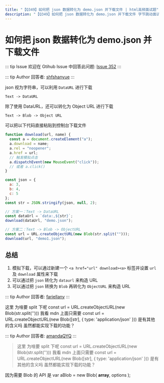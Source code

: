 ```yaml
---
title: "【Q349】如何把 json 数据转化为 demo.json 并下载文件 | html高频面试题"
description: "【Q349】如何把 json 数据转化为 demo.json 并下载文件 字节跳动面试题、阿里腾讯面试题、美团小米面试题。"
---
```


# 如何把 json 数据转化为 demo.json 并下载文件

::: tip Issue
欢迎在 Gtihub Issue 中回答此问题: [Issue 352](https://github.com/shfshanyue/Daily-Question/issues/352)
:::

::: tip Author
回答者: [shfshanyue](https://github.com/shfshanyue)
:::

json 视为字符串，可以利用 `DataURL` 进行下载

`Text -> DataURL`

除了使用 DataURL，还可以转化为 Object URL 进行下载

`Text -> Blob -> Object URL`

可以把以下代码直接粘贴到控制台下载文件

```js
function download(url, name) {
  const a = document.createElement("a");
  a.download = name;
  a.rel = "noopener";
  a.href = url;
  // 触发模拟点击
  a.dispatchEvent(new MouseEvent("click"));
  // 或者 a.click()
}

const json = {
  a: 3,
  b: 4,
  c: 5
};
const str = JSON.stringify(json, null, 2);

// 方案一：Text -> DataURL
const dataUrl = `data:,${str}`;
download(dataUrl, "demo.json");

// 方案二：Text -> Blob -> ObjectURL
const url = URL.createObjectURL(new Blob(str.split("")));
download(url, "demo1.json");
```

## 总结

1. 模拟下载，可以通过新建一个 `<a href="url" download><a>` 标签并设置 `url` 及 `download` 属性来下载
2. 可以通过把 `json` 转化为 `dataurl` 来构造 URL
3. 可以通过把 `json` 转换为 `Blob` 再转化为 `ObjectURL` 来构造 URL

::: tip Author
回答者: [fariellany](https://github.com/fariellany)
:::

这里 为啥要 split 下呢
const url = URL.createObjectURL(new Blob(str.split('')))
我看 mdn 上面只需要
const url = URL.createObjectURL(new Blob([str], { type: 'application/json' })) 是有其他的含义吗 虽然都能实现下载的功能？

::: tip Author
回答者: [amandaQYQ](https://github.com/amandaQYQ)
:::

> 这里 为啥要 split 下呢
> const url = URL.createObjectURL(new Blob(str.split('')))
> 我看 mdn 上面只需要
> const url = URL.createObjectURL(new Blob([str], { type: 'application/json' })) 是有其他的含义吗 虽然都能实现下载的功能？

因为需要 Blob 的 API 是 var aBlob = new Blob( **array**, options );
